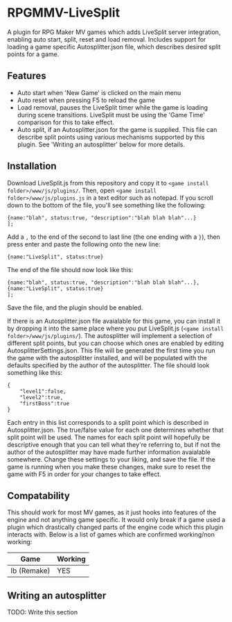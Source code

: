 # RPGMMV-LiveSplit
A plugin for RPG Maker MV games which adds LiveSplit server integration, enabling auto start, split, reset and load removal. Includes support for loading a game specific Autosplitter.json file, which describes desired split points for a game.

## Features
 - Auto start when 'New Game' is clicked on the main menu
 - Auto reset when pressing F5 to reload the game
 - Load removal, pauses the LiveSplit timer while the game is loading during scene transitions. LiveSplit must be using the 'Game Time' comparison for this to take effect.
 - Auto split, if an Autosplitter.json for the game is supplied. This file can describe split points using various mechanisms supported by this plugin. See 'Writing an autosplitter' below for more details.

## Installation
Download LiveSplit.js from this repository and copy it to `<game install folder>/www/js/plugins/`. Then, open `<game install folder>/www/js/plugins.js` in a text editor such as notepad. If you scroll down to the bottom of the file, you'll see something like the following:


    {name:"blah", status:true, "description":"blah blah blah"...}
    ];


Add a `,` to the end of the second to last line (the one ending with a `}`), then press enter and paste the following onto the new line:


    {name:"LiveSplit", status:true}


The end of the file should now look like this:


    {name:"blah", status:true, "description":"blah blah blah"...},
    {name:"LiveSplit", status:true}
    ];


Save the file, and the plugin should be enabled. 


If there is an Autosplitter.json file avaialable for this game, you can install it by dropping it into the same place where you put LiveSplit.js (`<game install folder>/www/js/plugins/`). The autosplitter will implement a selection of different split points, but you can choose which ones are enabled by editing AutosplitterSettings.json. This file will be generated the first time you run the game with the autosplitter installed, and will be populated with the defaults specified by the author of the autosplitter. The file should look something like this:


    {
        "level1":false,
        "level2":true,
        "firstBoss":true
    }


Each entry in this list corresponds to a split point which is described in Autosplitter.json. The true/false value for each one determines whether that split point will be used. The names for each split point will hopefully be descriptive enough that you can tell what they're referring to, but if not the author of the autosplitter may have made further information avaialable somewhere. Change these settings to your liking, and save the file. If the game is running when you make these changes, make sure to reset the game with F5 in order for your changes to take effect.

## Compatability
This should work for most MV games, as it just hooks into features of the engine and not anything game specific. It would only break if a game used a plugin which drastically changed parts of the engine code which this plugin interacts with. Below is a list of games which are confirmed working/non working:

| Game        | Working |
--------------|----------
| Ib (Remake) | YES     |
## Writing an autosplitter
TODO: Write this section
